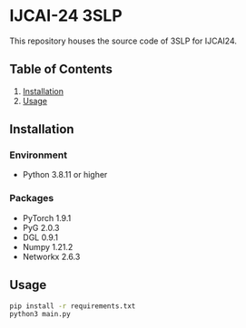 # IJCAI-24 3SLP
This repository houses the source code of 3SLP for IJCAI24.


## Table of Contents
1. [Installation](#installation)
2. [Usage](#usage)

## Installation
### Environment
- Python 3.8.11 or higher
### Packages
- PyTorch 1.9.1
- PyG 2.0.3
- DGL 0.9.1
- Numpy 1.21.2
- Networkx 2.6.3


## Usage
```bash
pip install -r requirements.txt
python3 main.py
